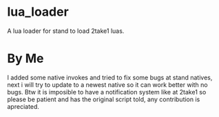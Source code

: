 # lua_loader
A lua loader for stand to load 2take1 luas.

# By Me

I added some native invokes and tried to fix some bugs at stand natives, next i will try to update to a newest native so it can work better with no bugs.
Btw it is imposible to have a notification system like at 2take1 so please be patient and has the original script told, any contribution is apreciated.
